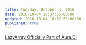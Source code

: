 ```yaml
---
title: Tuesday, October 4, 2016
date: 2016-10-04 18:37:55+00:00
updated: 2016-10-04 18:37:55+00:00
published: true
---
```


[LazyArray Officially Part of Aura.Di](/lazyarray-officially-part-of-auradi/)

